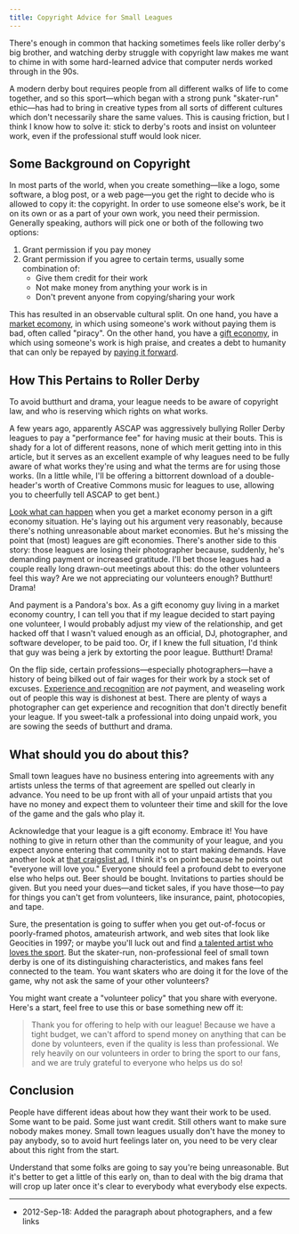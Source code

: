 ```yaml
---
title: Copyright Advice for Small Leagues
---
```


There's enough in common that hacking sometimes feels like roller derby's big
brother, and watching derby struggle with copyright law makes me want
to chime in with some hard-learned advice that computer nerds worked
through in the 90s.

A modern derby bout requires people from all different walks of life
to come together, and so this sport—which began
with a strong punk "skater-run" ethic—has had to bring in creative types
from all sorts of different cultures which don't necessarily share the
same values.  This is causing friction, but I think I know
how to solve it: stick to derby's roots and insist on volunteer work,
even if the professional stuff would look nicer.


Some Background on Copyright
----------------------------

In most parts of the world, when you create something—like a logo,
some software, a blog post, or a web page—you get the right to decide
who is allowed to copy it: the copyright.  In order to use someone
else's work, be it on its own or as a part of your own work,
you need their permission.  Generally speaking, authors will pick one
or both of the following two options:

1. Grant permission if you pay money
2. Grant permission if you agree to certain terms, usually some combination of:
   * Give them credit for their work
   * Not make money from anything your work is in
   * Don't prevent anyone from copying/sharing your work

This has resulted in an observable cultural split. On one hand,
you have a [market ecomony](https://en.wikipedia.org/wiki/Market_economy),
in which using someone's work without paying them is bad,
often called "piracy". On the other hand, you
have a [gift economy](https://en.wikipedia.org/wiki/Gift_economy),
in which using someone's work is high praise, and creates a
debt to humanity that can only be repayed by
[paying it forward](https://en.wikipedia.org/wiki/Pay_It_Forward).


How This Pertains to Roller Derby
-------------------------------------

To avoid butthurt and drama, your league needs to be aware of
copyright law, and who is reserving which rights on what works.

A few years ago, apparently ASCAP was aggressively bullying Roller
Derby leagues to pay a "performance fee" for having music at their
bouts.  This is shady for a lot of different reasons, none of which
merit getting into in this article, but it serves as an excellent
example of why leagues need to be fully aware of what works they're
using and what the terms are for using those works.  (In a little
while, I'll be offering a bittorrent download of a double-header's
worth of Creative Commons music for leagues to use, allowing you to
cheerfully tell ASCAP to get bent.)

[Look what can happen](http://www.derbyinfocus.com/2012/08/on-value-of-derby-photos.html)
when you get a market economy person in a gift economy situation.  He's
laying out his argument very reasonably, because there's nothing
unreasonable about market economies.  But he's missing the point that
(most) leagues are gift economies.  There's another side to this story:
those leagues are losing their photographer because, suddenly, he's
demanding payment or increased gratitude.  I'll bet those leagues had
a couple really long drawn-out meetings about this:  do the other
volunteers feel this way?  Are we not appreciating our volunteers
enough?  Butthurt!  Drama!

And payment is a Pandora's box.  As a gift economy guy living in a
market economy country, I can tell you that if my league decided to
start paying one volunteer, I would probably adjust my view of
the relationship, and get hacked off that I wasn't valued enough as an
official, DJ, photographer, and software developer, to be paid too.
Or, if I knew the full situation, I'd think that guy was
being a jerk by extorting the poor league.  Butthurt!  Drama!

On the flip side, certain professions—especially photographers—have a
history of being bilked out of fair wages for their work by a stock
set of excuses.  [Experience and
recognition](http://static.happyplace.com/assets/images/2011/10/4e935baa48979.png)
are *not* payment, and weaseling work out of people this way is
dishonest at best.  There are plenty of ways a photographer can get
experience and recognition that don't directly benefit your league.
If you sweet-talk a professional into doing unpaid work, you are
sowing the seeds of butthurt and drama.


What should you do about this?
------------------------------

Small town leagues have no business entering into agreements with any
artists unless the terms of that agreement are spelled out clearly in
advance.  You need to be up front with all of your unpaid artists that you
have no money and expect them to volunteer their time and skill for
the love of the game and the gals who play it.

Acknowledge that your league is a gift economy.  Embrace it!  You have
nothing to give in return other than the community of your league, and
you expect anyone entering that community not to start making demands.
Have another look at [that craigslist ad](http://static.happyplace.com/assets/images/2011/10/4e935baa48979.png),
I think it's on point because he points out "everyone will love you."
Everyone should feel a profound debt to everyone else who helps out.
Beer should be bought.  Invitations to parties should be given.  But
you need your dues—and ticket sales, if you have those—to pay for
things you can't get from volunteers, like insurance, paint, photocopies, and
tape.

Sure, the presentation is going to suffer when you get out-of-focus or
poorly-framed photos, amateurish artwork, and web sites that look like
Geocities in 1997; or maybe you'll luck out and find [a talented artist
who loves the sport](https://secure.flickr.com/photos/nocklebeast/3715669736/).
But the skater-run, non-professional feel of small
town derby is one of its distinguishing characteristics, and makes
fans feel connected to the team.  You want skaters who are doing it
for the love of the game, why not ask the same of your other
volunteers?

You might want create a "volunteer policy" that you share with everyone.
Here's a start, feel free to use this or base something new off it:

> Thank you for offering to help with our league!  Because we have
> a tight budget, we can't afford to spend money on anything that can
> be done by volunteers, even if the quality is less than professional.
> We rely heavily on our volunteers in order to bring the sport to our
> fans, and we are truly grateful to everyone who helps us do so!


Conclusion
----------

People have different ideas about how they want their work to be used.
Some want to be paid.  Some just want credit.  Still others want to
make sure nobody makes money.  Small town leagues usually don't have
the money to pay anybody, so to avoid hurt feelings later on, you need
to be very clear about this right from the start.

Understand that some folks are going to say you're being unreasonable.
But it's better to get a little of this early on, than to deal with the
big drama that will crop up later once it's clear to everybody what
everybody else expects.


---------

* 2012-Sep-18: Added the paragraph about photographers, and a few links
